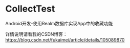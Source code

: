 # CollectTest

Android开发-使用Realm数据库实现App中的收藏功能

详情说明请看我的CSDN博客： https://blog.csdn.net/fukaimei/article/details/105089870
